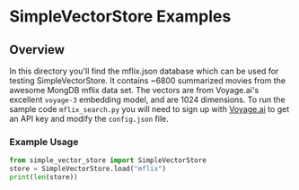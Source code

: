 # SimpleVectorStore Examples

## Overview

In this directory you'll find the mflix.json database which can be used for testing SimpleVectorStore.  It contains ~6800 summarized movies from the awesome MongDB mflix data set.  The vectors are from Voyage.ai's excellent ```voyage-3``` embedding model, and are 1024 dimensions.  To run the sample code ```mflix_search.py``` you will need to sign up with [Voyage.ai](https://www.voyageai.com/) to get an API key and modify the ```config.json``` file.

### Example Usage

```python
from simple_vector_store import SimpleVectorStore
store = SimpleVectorStore.load("mflix")
print(len(store))
```

